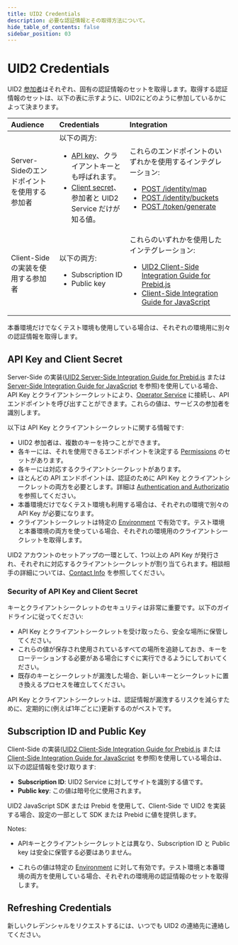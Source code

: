 ```yaml
---
title: UID2 Credentials
description: 必要な認証情報とその取得方法について。
hide_table_of_contents: false
sidebar_position: 03
---
```


# UID2 Credentials

UID2 <a href="/docs/intro#participants">参加者</a>はそれぞれ、固有の認証情報のセットを取得します。取得する認証情報のセットは、以下の表に示すように、UID2にどのように参加しているかによって決まります。


| Audience | Credentials | Integration |
| :--- | :--- | :--- |
| Server-Sideのエンドポイントを使用する参加者 | 以下の両方:<ul><li>[API key](../ref-info/glossary-uid.md#gl-api-key)、クライアントキーとも呼ばれます。</li><li>[Client secret](../ref-info/glossary-uid.md#gl-client-secret)、参加者と UID2 Service だけが知る値。</li></ul> | これらのエンドポイントのいずれかを使用するインテグレーション: <ul><li>[POST&nbsp;/identity/map](../endpoints/post-identity-map.md)</li><li>[POST&nbsp;/identity/buckets](../endpoints/post-identity-buckets.md)</li><li>[POST&nbsp;/token/generate](../endpoints/post-token-generate.md)</li></ul> |
| Client-Side の実装を使用する参加者 | 以下の両方: <ul><li>Subscription ID</li><li>Public key</li></ul> | これらのいずれかを使用したインテグレーション: <ul><li>[UID2 Client-Side Integration Guide for Prebid.js](../guides/integration-prebid-client-side.md)</li><li>[Client-Side Integration Guide for JavaScript](../guides/publisher-client-side.md)</li></ul> |

本番環境だけでなくテスト環境も使用している場合は、それぞれの環境用に別々の認証情報を取得します。

<!-- It includes:
* [API Key and Client Secret](#api-key-and-client-secret)
  * [Security of API Key and Client Secret](#security-of-api-key-and-client-secret)
* [Subscription ID and Public Key](#subscription-id-and-public-key)
* [Refreshing Credentials](#refreshing-credentials)
 -->

## API Key and Client Secret

Server-Side の実装([UID2 Server-Side Integration Guide for Prebid.js](../guides/integration-prebid-server-side.md) または [Server-Side Integration Guide for JavaScript](../guides/integration-javascript-standard.md) を参照)を使用している場合、API Key とクライアントシークレットにより、[Operator Service](../ref-info/glossary-uid.md#gl-operator-service) に接続し、API エンドポイントを呼び出すことができます。これらの値は、サービスの参加者を識別します。

以下は API Key とクライアントシークレットに関する情報です:
- UID2 参加者は、複数のキーを持つことができます。
- 各キーには、それを使用できるエンドポイントを決定する [Permissions](gs-permissions.md) のセットがあります。
- 各キーには対応するクライアントシークレットがあります。
- ほとんどの API エンドポイントは、認証のために API Key とクライアントシークレットの両方を必要とします。詳細は [Authentication and Authorizatio](gs-auth.md) を参照してください。
- 本番環境だけでなくテスト環境も利用する場合は、それぞれの環境で別々の API Key が必要になります。
- クライアントシークレットは特定の [Environment](gs-environments.md) で有効です。テスト環境と本番環境の両方を使っている場合、それぞれの環境用のクライアントシークレットを取得します。

UID2 アカウントのセットアップの一環として、1つ以上の API Key が発行され、それぞれに対応するクライアントシークレットが割り当てられます。相談相手の詳細については、[Contact Info](gs-account-setup.md#contact-info) を参照してください。

### Security of API Key and Client Secret

キーとクライアントシークレットのセキュリティは非常に重要です。以下のガイドラインに従ってください:

- API Key とクライアントシークレットを受け取ったら、安全な場所に保管してください。
- これらの値が保存され使用されているすべての場所を追跡しておき、キーをローテーションする必要がある場合にすぐに実行できるようにしておいてください。
- 既存のキーとシークレットが漏洩した場合、新しいキーとシークレットに置き換えるプロセスを確立してください。

API Key とクライアントシークレットは、認証情報が漏洩するリスクを減らすために、定期的に(例えば1年ごとに)更新するのがベストです。

## Subscription ID and Public Key

Client-Side の実装([UID2 Client-Side Integration Guide for Prebid.js](../guides/integration-prebid-client-side.md) または [Client-Side Integration Guide for JavaScript](../guides/publisher-client-side.md) を参照)を使用している場合は、以下の認証情報を受け取ります:
- **Subscription ID**: UID2 Service に対してサイトを識別する値です。
- **Public key**: この値は暗号化に使用されます。

UID2 JavaScript SDK または Prebid を使用して、Client-Side で UID2 を実装する場合、設定の一部として SDK または Prebid に値を提供します。

Notes:

- APIキーとクライアントシークレットとは異なり、Subscription ID と Public key 
は安全に保管する必要はありません。

- これらの値は特定の [Environment](gs-environments.md) に対して有効です。テスト環境と本番環境の両方を使用している場合、それぞれの環境用の認証情報のセットを取得します。

## Refreshing Credentials

新しいクレデンシャルをリクエストするには、いつでも UID2 の連絡先に連絡してください。